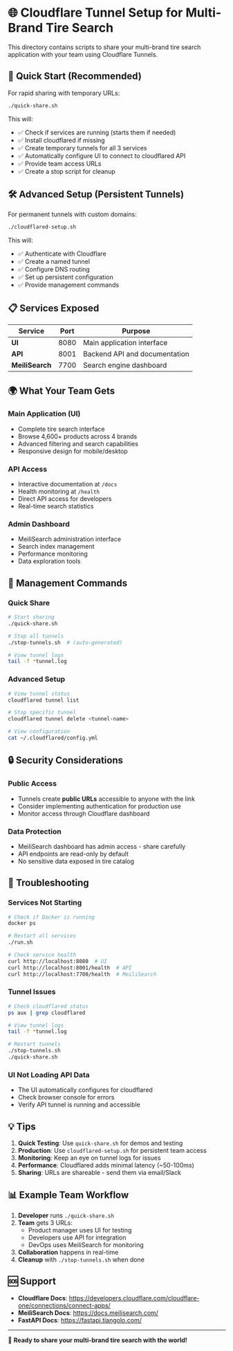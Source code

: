 # 🌐 Cloudflare Tunnel Setup for Multi-Brand Tire Search

This directory contains scripts to share your multi-brand tire search application with your team using Cloudflare Tunnels.

## 🚀 Quick Start (Recommended)

For rapid sharing with temporary URLs:

```bash
./quick-share.sh
```

This will:
- ✅ Check if services are running (starts them if needed)
- ✅ Install cloudflared if missing
- ✅ Create temporary tunnels for all 3 services
- ✅ Automatically configure UI to connect to cloudflared API
- ✅ Provide team access URLs
- ✅ Create a stop script for cleanup

## 🛠️ Advanced Setup (Persistent Tunnels)

For permanent tunnels with custom domains:

```bash
./cloudflared-setup.sh
```

This will:
- ✅ Authenticate with Cloudflare
- ✅ Create a named tunnel
- ✅ Configure DNS routing
- ✅ Set up persistent configuration
- ✅ Provide management commands

## 📋 Services Exposed

| Service | Port | Purpose |
|---------|------|---------|
| **UI** | 8080 | Main application interface |
| **API** | 8001 | Backend API and documentation |
| **MeiliSearch** | 7700 | Search engine dashboard |

## 🌍 What Your Team Gets

### Main Application (UI)
- Complete tire search interface
- Browse 4,600+ products across 4 brands
- Advanced filtering and search capabilities
- Responsive design for mobile/desktop

### API Access
- Interactive documentation at `/docs`
- Health monitoring at `/health`
- Direct API access for developers
- Real-time search statistics

### Admin Dashboard
- MeiliSearch administration interface
- Search index management
- Performance monitoring
- Data exploration tools

## 🔧 Management Commands

### Quick Share
```bash
# Start sharing
./quick-share.sh

# Stop all tunnels
./stop-tunnels.sh  # (auto-generated)

# View tunnel logs
tail -f *tunnel.log
```

### Advanced Setup
```bash
# View tunnel status
cloudflared tunnel list

# Stop specific tunnel
cloudflared tunnel delete <tunnel-name>

# View configuration
cat ~/.cloudflared/config.yml
```

## 🔒 Security Considerations

### Public Access
- Tunnels create **public URLs** accessible to anyone with the link
- Consider implementing authentication for production use
- Monitor access through Cloudflare dashboard

### Data Protection
- MeiliSearch dashboard has admin access - share carefully
- API endpoints are read-only by default
- No sensitive data exposed in tire catalog

## 🐛 Troubleshooting

### Services Not Starting
```bash
# Check if Docker is running
docker ps

# Restart all services
./run.sh

# Check service health
curl http://localhost:8080  # UI
curl http://localhost:8001/health  # API
curl http://localhost:7700/health  # MeiliSearch
```

### Tunnel Issues
```bash
# Check cloudflared status
ps aux | grep cloudflared

# View tunnel logs
tail -f *tunnel.log

# Restart tunnels
./stop-tunnels.sh
./quick-share.sh
```

### UI Not Loading API Data
- The UI automatically configures for cloudflared
- Check browser console for errors
- Verify API tunnel is running and accessible

## 💡 Tips

1. **Quick Testing**: Use `quick-share.sh` for demos and testing
2. **Production**: Use `cloudflared-setup.sh` for persistent team access  
3. **Monitoring**: Keep an eye on tunnel logs for issues
4. **Performance**: Cloudflared adds minimal latency (~50-100ms)
5. **Sharing**: URLs are shareable - send them via email/Slack

## 📊 Example Team Workflow

1. **Developer** runs `./quick-share.sh`
2. **Team** gets 3 URLs:
   - Product manager uses UI for testing
   - Developers use API for integration
   - DevOps uses MeiliSearch for monitoring
3. **Collaboration** happens in real-time
4. **Cleanup** with `./stop-tunnels.sh` when done

## 🆘 Support

- **Cloudflare Docs**: https://developers.cloudflare.com/cloudflare-one/connections/connect-apps/
- **MeiliSearch Docs**: https://docs.meilisearch.com/
- **FastAPI Docs**: https://fastapi.tiangolo.com/

---

🎉 **Ready to share your multi-brand tire search with the world!**
